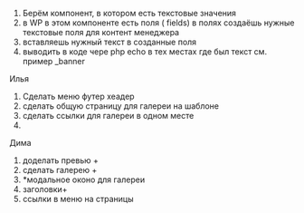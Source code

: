 1. Берём компонент, в котором есть текстовые значения 
2. в WP в этом компоненте есть поля ( fields) в полях создаёшь нужные текстовые поля для контент менеджера 
3. вставляешь нужный текст в созданные поля
4. выводить в коде чере php echo в тех местах где был текст
см. пример _banner

Илья
1. Сделать меню футер хеадер
2. сделать общую страницу для галереи на шаблоне
3. сделать ссылки для галереи в одном месте
4. 



Дима
1. доделать превью +
2. сделать галерею +
3. *модальное оконо для галереи
4. заголовки+
5. ссылки в меню на страницы